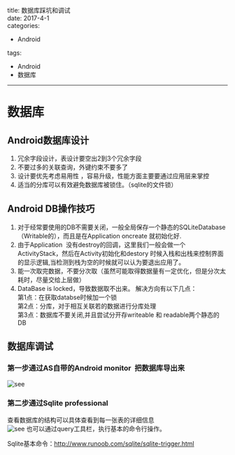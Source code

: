 title: 数据库踩坑和调试    
date: 2017-4-1     
categories:    
- Android    
       
       
       
tags:       
- Android    
- 数据库    
    
---

# 数据库
## Android数据库设计
1. 冗余字段设计，表设计要空出2到3个冗余字段  
2. 不要过多的关联查询，外键约束不要多了  
3. 设计要优先考虑易用性 ，容易升级，性能方面主要要通过应用层来掌控  
4. 适当的分库可以有效避免数据库被锁住。（sqlite的文件锁） 

## Android DB操作技巧
1. 对于经常要使用的DB不需要关闭，一般全局保存一个静态的SQLiteDatabase（Writable的），而且是在Application oncreate 就初始化好.  
2. 由于Application  没有destroy的回调，这里我们一般会做一个ActivityStack，然后在Activity初始化和destory 时候入栈和出栈来控制界面的显示逻辑,当检测到栈为空的时候就可以认为要退出应用了。
3. 能一次取完数据，不要分次取（虽然可能取得数据量有一定优化，但是分次太耗时，尽量交给上层做）
4. DataBase is locked，导致数据取不出来。 解决方向有以下几点：  
第1点：在获取databse时候加一个锁    
第2点：分库，对于相互关联若的数据进行分库处理     
第3点：数据库不要关闭,并且尝试分开存writeable 和 readable两个静态的DB    
## 数据库调试  
### 第一步通过AS自带的Android monitor  把数据库导出来  
![see](https://github.com/liuyicheng3/learning-summary/blob/master/images/%E6%95%B0%E6%8D%AE%E5%BA%93%E8%B0%83%E8%AF%9501.png?raw=true)
### 第二步通过Sqlite professional   
查看数据库的结构可以具体查看到每一张表的详细信息  
![see](https://github.com/liuyicheng3/learning-summary/blob/master/images/%E6%95%B0%E6%8D%AE%E5%BA%93%E8%B0%83%E8%AF%9502.png?raw=true)
也可以通过query工具栏，执行基本的命令行操作。


Sqlite基本命令：http://www.runoob.com/sqlite/sqlite-trigger.html
